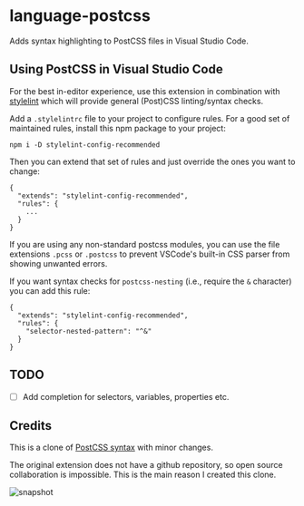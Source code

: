 # language-postcss

Adds syntax highlighting to PostCSS files in Visual Studio Code.

## Using PostCSS in Visual Studio Code

For the best in-editor experience, use this extension in combination with [stylelint](https://marketplace.visualstudio.com/items?itemName=shinnn.stylelint) which will provide general (Post)CSS linting/syntax checks.

Add a `.stylelintrc` file to your project to configure rules. For a good set of maintained rules, install this npm package to your project:

    npm i -D stylelint-config-recommended

Then you can extend that set of rules and just override the ones you want to change:

```
{
  "extends": "stylelint-config-recommended",
  "rules": {
    ...
  }
}
```

If you are using any non-standard postcss modules, you can use the file extensions `.pcss` or `.postcss` to prevent VSCode's built-in CSS parser from showing unwanted errors.

If you want syntax checks for `postcss-nesting` (i.e., require the `&` character) you can add this rule:

```
{
  "extends": "stylelint-config-recommended",
  "rules": {
    "selector-nested-pattern": "^&"
  }
}
```

## TODO

- [ ] Add completion for selectors, variables, properties etc.

## Credits

This is a clone of [PostCSS syntax](https://marketplace.visualstudio.com/items?itemName=ricard.PostCSS) with minor changes.

The original extension does not have a github repository, so open source collaboration is impossible. This is the main reason I created this clone.

![snapshot](https://raw.githubusercontent.com/cpylua/vscode-language-postcss/master/postcss-snapshot.png)